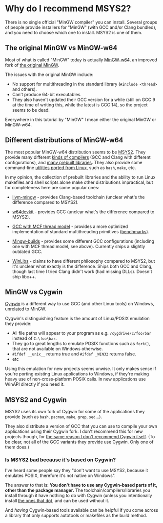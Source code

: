 # Why do I recommend MSYS2?

There is no single official "MinGW compiler" you can install. Several groups of people provide installers for "MinGW" (with GCC and/or Clang bundled), and you need to choose which one to install. MSYS2 is one of them.

## The original MinGW vs MinGW-w64

Most of what is called "MinGW" today is actually [MinGW-w64](https://www.mingw-w64.org/), an improved fork of [the original MinGW](https://osdn.net/projects/mingw).

The issues with the original MinGW include:

* No support for multithreading in the standard library (`#include <thread>` and others).
* Can't produce 64-bit executables.
* They also haven't updated their GCC version for a while (still on GCC 9 at the time of writing this, while the latest is GCC 14), so the project seems to be dead.

Everywhere in this tutorial by "MinGW" I mean either the original MinGW or MinGW-w64.

## Different distributions of MinGW-w64

The most popular MinGW-w64 distribution seems to be [MSYS2](https://www.msys2.org/). They provide many different [kinds of compilers](https://www.msys2.org/docs/environments/) (GCC and Clang with different configurations), and [many prebuilt libraries](https://packages.msys2.org/package/). They also provide some command-line [utilities ported from Linux](#msys2-and-cygwin), such as `bash`, `make`, etc.

In my opinion, the collection of prebuilt libraries and the ability to run Linux makefiles and shell scripts alone make other distributions impractical, but for completeness here are some popular ones:

* [llvm-mingw](https://github.com/mstorsjo/llvm-mingw) - provides Clang-based toolchain (unclear what's the difference compared to MSYS2).

* [w64devkit](https://github.com/skeeto/w64devkit) - provides GCC (unclear what's the difference compared to MSYS2).

* [GCC with MCF thread model](https://gcc-mcf.lhmouse.com/) - provides a more optimized implementation of standard multithreading primitives ([benchmarks](https://github.com/lhmouse/mcfgthread/wiki/Benchmarking/)).

* [Mingw-builds](https://github.com/niXman/mingw-builds-binaries) - provides some different GCC configurations (including one with MCF thread model, see above). Currently ships a slightly outdated GCC.

* [WinLibs](https://winlibs.com/) - claims to have different philosophy compared to MSYS2, but it's unclear what exactly is the difference. Ships both GCC and Clang, though last time I tried Clang didn't work (had missing DLLs). Doesn't ship libc++.

## MinGW vs Cygwin

[Cygwin](https://www.cygwin.com/) is a different way to use GCC (and other Linux tools) on Windows, unrelated to MinGW.

Cygwin's distinguishing feature is the amount of Linux/POSIX emulation they provide:

* All file paths will appear to your program as e.g. `/cygdrive/c/foo/bar` instead of `C:\foo\bar`.
* They go to great lengths to emulate POSIX functions such as `fork()`, that are not available on Windows otherwise.
* `#ifdef __unix__` returns true and `#ifdef _WIN32` returns false.
* etc

Using this emulation for new projects seems unwise.  It only makes sense if you're porting existing Linux applications to Windows, if they're making heavy use of non-cross-platform POSIX calls. In new applications use WinAPI directly if you need it.

## MSYS2 and Cygwin

MSYS2 uses its own fork of Cygwin for some of the applications they provide (such as `bash`, `pacman`, `make`, `grep`, `sed`...).

They also distribute a version of GCC that you can use to compile your own applications using their Cygwin fork. I don't recommend this for new projects though, for [the same reason I don't recommend Cygwin itself](#mingw-vs-cygwin). (To be clear, not all of the GCC variants they provide use Cygwin. Only one of them does.)

### Is MSYS2 bad because it's based on Cygwin?

I've heard some people say they "don't want to use MSYS2, because it emulates POSIX, therefore it's not native on Windows".

The answer to that is: **You don't have to use any Cygwin-based parts of it, other than the package manager.** The toolchain/compilers/libraries you install through it have nothing to do with Cygwin (unless you intentionally install [the ones that do](/msys2_environments.md#the-msys-environment)), and can be used without it.

And *having* Cygwin-based tools available can be helpful if you come across a library that only supports autotools or makefiles as the build method.
